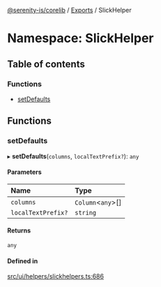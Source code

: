 [@serenity-is/corelib](../README.md) / [Exports](../modules.md) / SlickHelper

# Namespace: SlickHelper

## Table of contents

### Functions

- [setDefaults](SlickHelper.md#setdefaults)

## Functions

### setDefaults

▸ **setDefaults**(`columns`, `localTextPrefix?`): `any`

#### Parameters

| Name | Type |
| :------ | :------ |
| `columns` | `Column`<`any`\>[] |
| `localTextPrefix?` | `string` |

#### Returns

`any`

#### Defined in

[src/ui/helpers/slickhelpers.ts:686](https://github.com/serenity-is/serenity/blob/master/packages/corelib/src/ui/helpers/slickhelpers.ts#L686)
